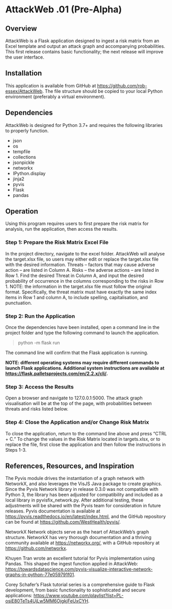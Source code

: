 # AttackWeb .01 (Pre-Alpha)

## Overview
AttackWeb is a Flask application designed to ingest a risk matrix from an Excel template and output an attack graph and accompanying probabilities. This first release contains basic functionality; the next release will improve the user interface.

## Installation
This application is available from GitHub at https://github.com/rob-essex/AttackWeb. The file structure should be copied to your local Python environment (preferably a virtual environment).

## Dependencies
AttackWeb is designed for Python 3.7+ and requires the following libraries to properly function.
- json
- os
- tempfile
- collections
- jsonpickle
- networkx
- IPython.display
- jinja2
- pyvis
- Flask
- pandas

## Operation
Using this program requires users to first prepare the risk matrix for analysis, run the application, then access the results.
### Step 1: Prepare the Risk Matrix Excel File
In the project directory, navigate to the excel folder. AttackWeb will analyse the target.xlsx file, so users may either edit or replace the target.xlsx file with the desired information. Threats – factors that may cause adverse action – are listed in Column A. Risks – the adverse actions – are listed in Row 1. Find the desired Threat in Column A, and input the desired probability of occurrence in the columns corresponding to the risks in Row 1.
NOTE: the information in the target.xlsx file must follow the original format. Specifically, the threat matrix must have exactly the same index items in Row 1 and column A, to include spelling, capitalisation, and punctuation.
### Step 2: Run the Application
Once the dependencies have been installed, open a command line in the project folder and type the following command to launch the application.
> python -m flask run 

The command line will confirm that the Flask application is running.

**NOTE: different operating systems may require different commands to launch Flask applications. Additional system instructions are available at https://flask.palletsprojects.com/en/2.2.x/cli/.** 

### Step 3: Access the Results
Open a browser and navigate to 127.0.0.1:5000. The attack graph visualisation will be at the top of the page, with probabilities between threats and risks listed below.

### Step 4: Close the Application and/or Change Risk Matrix
To close the application, return to the command line above and press “CTRL + C.” To change the values in the Risk Matrix located in targets.xlsx, or to replace the file, first close the application and then follow the instructions in Steps 1-3.

## References, Resources, and Inspiration
The Pyvis module drives the instantiation of a graph network with NetworkX, and also leverages the VisJS Java package to create graphics. Since the Pyvis Network library in release 0.3.0 was not compatible with Python 3, the library has been adjusted for compatibility and included as a local library in pyvisfix_network.py. After additional testing, these adjustments will be shared with the Pyvis team for consideration in future releases. 
Pyvis documentation is available at https://pyvis.readthedocs.io/en/latest/index.html, and the GitHub repository can be found at https://github.com/WestHealth/pyvis/.

NetworkX Network objects serve as the heart of AttackWeb’s graph structure. NetworkX has very thorough documentation and a thriving community available at https://networkx.org/, with a GitHub repository at https://github.com/networkx.

Khuyen Tran wrote an excellent tutorial for Pyvis implementation using Pandas. This shaped the ingest function applied in AttackWeb: https://towardsdatascience.com/pyvis-visualize-interactive-network-graphs-in-python-77e059791f01.

Corey Schafer’s Flask tutorial series is a comprehensive guide to Flask development, from basic functionality to sophisticated and secure applications: https://www.youtube.com/playlist?list=PL-osiE80TeTs4UjLw5MM6OjgkjFeUxCYH.
